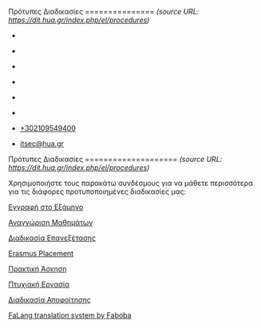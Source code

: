 Πρότυπες Διαδικασίες
===============    *(source URL: https://dit.hua.gr/index.php/el/procedures)*

*   [](https://www.facebook.com/ditharokopio)
*   [](https://www.youtube.com/channel/UCEHkYirpXF1nSLxDCrfDZ4A)
*   [](https://www.linkedin.com/company/77699385)
*   [](https://www.instagram.com/dithua)

*   [](https://dit.hua.gr/index.php/el/procedures)
*   [](https://dit.hua.gr/index.php/en/procedures)

*   [+302109549400](tel:+302109549400)
*   [itsec@hua.gr](mailto:itsec@hua.gr)

Πρότυπες Διαδικασίες
====================  *(source URL: https://dit.hua.gr/index.php/el/procedures)*

Χρησιμοποιήστε τους παρακάτω συνδέσμους για να μάθετε περισσότερα για τις διάφορες προτυποποιημένες διαδικασίες μας:

[Εγγραφή στο Εξάμηνο](https://dit.hua.gr/index.php/el/semester-registration-course-declaration-process)

[Αναγνώριση Μαθημάτων](https://dit.hua.gr/index.php/el/course-recognition-process)

[Διαδικασία Επανεξέτασης](https://dit.hua.gr/index.php/el/re-rating-process)

[Erasmus Placement](https://dit.hua.gr/index.php/el/erasmus-placement)

[Πρακτική Άσκηση](https://dit.hua.gr/index.php/el/internship)

[Πτυχιακή Εργασία](https://dit.hua.gr/index.php/el/diploma-thesis)

[Διαδικασία Αποφοίτησης](https://dit.hua.gr/index.php/el/graduation)

[FaLang translation system by Faboba](http://www.faboba.com/ "Faboba : Création de composantJoomla")

[](https://dit.hua.gr/index.php/el/procedures#)
